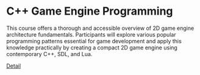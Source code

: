 # C++ Game Engine Programming

This course offers a thorough and accessible overview of 2D game engine architecture fundamentals. Participants will explore various popular programming patterns essential for game development and apply this knowledge practically by creating a compact 2D game engine using contemporary C++, SDL, and Lua. 

[Detail](https://eduitfree.com/courses/c-game-engine-programming)
